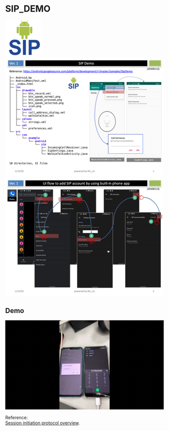 # SIP_DEMO
![](icon.png)
![](images/Slide1.png)
![](images/Slide2.png)


## Demo

[![VideoToDemo](images/demo_incoming_call_20200113.gif)](https://youtu.be/ox2XXv_00PA)

Reference:   
[Session initiation protocol overview](https://developer.android.com/guide/topics/connectivity/sip). 